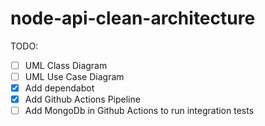 # node-api-clean-architecture

TODO:
- [ ] UML Class Diagram
- [ ] UML Use Case Diagram
- [x] Add dependabot
- [x] Add Github Actions Pipeline
- [ ] Add MongoDb in Github Actions to run integration tests